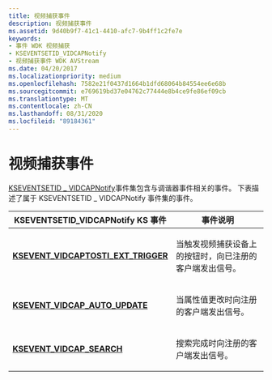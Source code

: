```yaml
---
title: 视频捕获事件
description: 视频捕获事件
ms.assetid: 9d40b9f7-41c1-4410-afc7-9b4ff1c2fe7e
keywords:
- 事件 WDK 视频捕获
- KSEVENTSETID_VIDCAPNotify
- 视频捕获事件 WDK AVStream
ms.date: 04/20/2017
ms.localizationpriority: medium
ms.openlocfilehash: 7582e21f0437d1664b1dfd68064b84554ee6e68b
ms.sourcegitcommit: e769619bd37e04762c77444e8b4ce9fe86ef09cb
ms.translationtype: MT
ms.contentlocale: zh-CN
ms.lasthandoff: 08/31/2020
ms.locfileid: "89184361"
---
```

# <a name="video-capture-events"></a>视频捕获事件


[KSEVENTSETID \_ VIDCAPNotify](./kseventsetid-vidcapnotify.md)事件集包含与调谐器事件相关的事件。 下表描述了属于 KSEVENTSETID \_ VIDCAPNotify 事件集的事件。

<table>
<colgroup>
<col width="50%" />
<col width="50%" />
</colgroup>
<thead>
<tr class="header">
<th>KSEVENTSETID_VIDCAPNotify KS 事件</th>
<th>事件说明</th>
</tr>
</thead>
<tbody>
<tr class="odd">
<td><p><a href="https://docs.microsoft.com/windows-hardware/drivers/stream/ksevent-vidcaptosti-ext-trigger" data-raw-source="[&lt;strong&gt;KSEVENT_VIDCAPTOSTI_EXT_TRIGGER&lt;/strong&gt;](./ksevent-vidcaptosti-ext-trigger.md)"><strong>KSEVENT_VIDCAPTOSTI_EXT_TRIGGER</strong></a></p></td>
<td><p>当触发视频捕获设备上的按钮时，向已注册的客户端发出信号。</p></td>
</tr>
<tr class="even">
<td><p><a href="https://docs.microsoft.com/windows-hardware/drivers/stream/ksevent-vidcap-auto-update" data-raw-source="[&lt;strong&gt;KSEVENT_VIDCAP_AUTO_UPDATE&lt;/strong&gt;](./ksevent-vidcap-auto-update.md)"><strong>KSEVENT_VIDCAP_AUTO_UPDATE</strong></a></p></td>
<td><p>当属性值更改时向注册的客户端发出信号。</p></td>
</tr>
<tr class="odd">
<td><p><a href="https://docs.microsoft.com/windows-hardware/drivers/stream/ksevent-vidcap-search" data-raw-source="[&lt;strong&gt;KSEVENT_VIDCAP_SEARCH&lt;/strong&gt;](./ksevent-vidcap-search.md)"><strong>KSEVENT_VIDCAP_SEARCH</strong></a></p></td>
<td><p>搜索完成时向注册的客户端发出信号。</p></td>
</tr>
</tbody>
</table>

 

 


